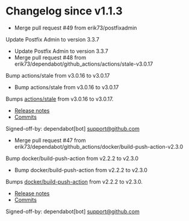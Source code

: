 # Changelog since v1.1.3
- Merge pull request #49 from erik73/postfixadmin

Update Postfix Admin to version 3.3.7 
- Update Postfix Admin to version 3.3.7 
- Merge pull request #48 from erik73/dependabot/github_actions/actions/stale-v3.0.17

Bump actions/stale from v3.0.16 to v3.0.17 
- Bump actions/stale from v3.0.16 to v3.0.17

Bumps [actions/stale](https://github.com/actions/stale) from v3.0.16 to v3.0.17.
- [Release notes](https://github.com/actions/stale/releases)
- [Commits](https://github.com/actions/stale/compare/v3.0.16...996798eb71ef485dc4c7b4d3285842d714040c4a)

Signed-off-by: dependabot[bot] <support@github.com> 
- Merge pull request #47 from erik73/dependabot/github_actions/docker/build-push-action-v2.3.0

Bump docker/build-push-action from v2.2.2 to v2.3.0 
- Bump docker/build-push-action from v2.2.2 to v2.3.0

Bumps [docker/build-push-action](https://github.com/docker/build-push-action) from v2.2.2 to v2.3.0.
- [Release notes](https://github.com/docker/build-push-action/releases)
- [Commits](https://github.com/docker/build-push-action/compare/v2.2.2...9379083e426e2e84abb80c8c091f5cdeb7d3fd7a)

Signed-off-by: dependabot[bot] <support@github.com> 
